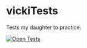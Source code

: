 # vickiTests
Tests my daughter to practice.

 [![Open Tests](https://img.shields.io/badge/Open-Tests-brightgreen?style=for-the-badge)](https://nkashev.github.io/vickiTests/%D0%A2%D0%B5%D1%81%D1%82%D0%BE%D0%B2%D0%B5.html)
